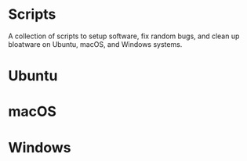 # Scripts

A collection of scripts to setup software, fix random bugs, and clean up bloatware on Ubuntu, macOS, and Windows systems.



# Ubuntu



# macOS



# Windows





